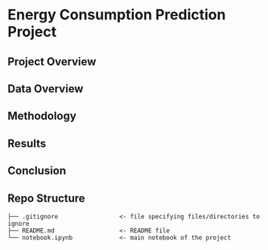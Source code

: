 # Energy Consumption Prediction Project

## Project Overview
## Data Overview
## Methodology
## Results
## Conclusion
## Repo Structure 

``` 
├── .gitignore                 <- file specifying files/directories to ignore
├── README.md                  <- README file
└── notebook.ipynb             <- main notebook of the project
``` 